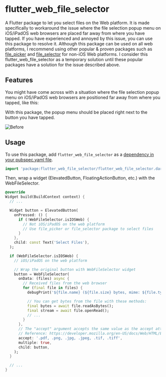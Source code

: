 # flutter_web_file_selector

A Flutter package to let you select files on the Web platform. It is made specifically to workaround the issue where the file selection popup menu on iOS/iPadOS web browsers are placed far away from where you have tapped. If you have experienced and annoyed by this issue, you can use this package to resolve it. Although this package can be used on all web platforms, I recommend using other popular & proven packages such as [file_picker](https://pub.dev/packages/file_picker) and [file_selector](https://pub.dev/packages/file_selector) for non-iOS Web platforms. I consider this flutter_web_file_selector as a temporary solution until these popular packages have a solution for the issue described above.

## Features

You might have come across with a situation where the file selection popup menu on iOS/iPadOS web browsers are positioned far away from where you tapped, like this:

With this package, the popup menu should be placed right next to the button you have tapped.

![Before](https://raw.githubusercontent.com/koichia/flutter_web_file_selector/main/images/before-after.png)

## Usage

To use this package, add `flutter_web_file_selector` as a [dependency in your pubspec.yaml file](https://flutter.dev/platform-plugins/).

```dart
import 'package:flutter_web_file_selector/flutter_web_file_selector.dart';
```

Then, wrap a widget (ElevatedButton, FloatingActionButton, etc.) with the WebFileSelector.

```dart
@override
Widget build(BuildContext context) {
  // ...

  Widget button = ElevatedButton(
    onPressed: () {
      if (!WebFileSelector.isIOSWeb) {
        // Not iOS/iPadOS on the web platform
        // Use file_picker or file_selector package to select files
      }
    },
    child: const Text('Select Files'),
  );

  if (WebFileSelector.isIOSWeb) {
    // iOS/iPadOS on the web platform

    // Wrap the original button with WebFileSelector widget
    button = WebFileSelector(
      onData: (files) async {
        // Received files from the web browser
        for (final file in files) {
          debugPrint('${file.name} (${file.size} bytes, mime: ${file.type})');

          // You can get bytes from the file with these methods:
          final bytes = await file.readAsBytes();
          final stream = await file.openRead();
          // ...
        }
      },
      // The "accept" argument accepts the same value as the accept attribute in <input type="file">
      // Reference: https://developer.mozilla.org/en-US/docs/Web/HTML/Element/input/file#accept
      accept: '.pdf, .png, .jpg, .jpeg, .tif, .tiff',
      multiple: true,
      child: button,
    );
  }

  // ...
}

```
